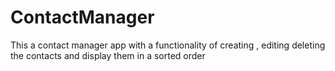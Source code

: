 # ContactManager
This a contact manager app with a functionality of creating , editing deleting the contacts and display them in a sorted order
